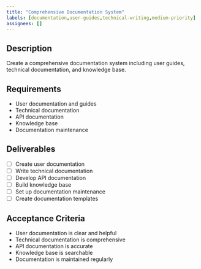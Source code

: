 ```yaml
---
title: "Comprehensive Documentation System"
labels: [documentation,user-guides,technical-writing,medium-priority]
assignees: []
---
```



## Description
Create a comprehensive documentation system including user guides, technical documentation, and knowledge base.

## Requirements
- User documentation and guides
- Technical documentation
- API documentation
- Knowledge base
- Documentation maintenance

## Deliverables
- [ ] Create user documentation
- [ ] Write technical documentation
- [ ] Develop API documentation
- [ ] Build knowledge base
- [ ] Set up documentation maintenance
- [ ] Create documentation templates

## Acceptance Criteria
- User documentation is clear and helpful
- Technical documentation is comprehensive
- API documentation is accurate
- Knowledge base is searchable
- Documentation is maintained regularly

